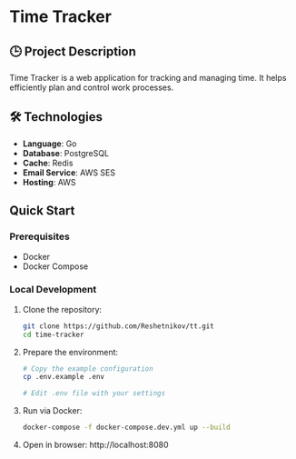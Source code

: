 # Time Tracker

## 🕒 Project Description

Time Tracker is a web application for tracking and managing time. It helps efficiently plan and control work processes.

## 🛠 Technologies

- **Language**: Go
- **Database**: PostgreSQL
- **Cache**: Redis
- **Email Service**: AWS SES
- **Hosting**: AWS

## Quick Start

### Prerequisites

- Docker
- Docker Compose

### Local Development

1. Clone the repository:

   ```bash
   git clone https://github.com/Reshetnikov/tt.git
   cd time-tracker
   ```

2. Prepare the environment:

   ```bash
   # Copy the example configuration
   cp .env.example .env

   # Edit .env file with your settings
   ```

3. Run via Docker:

   ```bash
   docker-compose -f docker-compose.dev.yml up --build
   ```

4. Open in browser:
   http://localhost:8080
